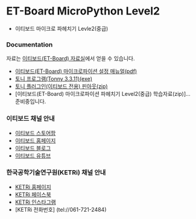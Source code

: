 # ET-Board MicroPython Level2

* 이티보드 마이크로 파헤치기 Levle2(중급)


### Documentation

자료는 [이티보드(ET-Board) 자료실](http://et.ketri.re.kr/board/)에서 얻을 수 있습니다.

* [이티보드(ET-Board) 마이크로파이션 설정 매뉴얼(pdf)](http://oapass.com/pub/ketri/2021/micropython/micropython_setting_manual.pdf)
* [토니 프로그램(Tonny 3.3.11)(exe)](http://oapass.com/pub/ketri/2021/micropython/thonny-3.3.11.exe)
* [토니 플러그인(이티보드 전용) 핀아웃(zip)](http://oapass.com/pub/ketri/2021/micropython/thonny_plugin.zip)
* [이티보드(ET-Board) 마이크로파이션 파헤치기 Level2(중급) 학습자료(zip)]... 준비중입니다.



### 이티보드 채널 안내

* [이티보드 스토어팜](https://smartstore.naver.com/ketri)
* [이티보드 홈페이지](http://et.ketri.re.kr)
* [이티보드 블로그](https://blog.naver.com/etboard)
* [이티보드 유튜브](https://www.youtube.com/channel/UCFZdZIaziZ7rKKfLSfUv3Qg)


### 한국공학기술연구원(KETRi) 채널 안내
* [KETRi 홈페이지](http://www.ketri.re.kr)
* [KETRi 페이스북](https://www.facebook.com/ketri2484/)
* [KETRi 인스타그램](https://www.instagram.com/ketri_no1/)
* [KETRi 전화번호] (tel://061-721-2484)

